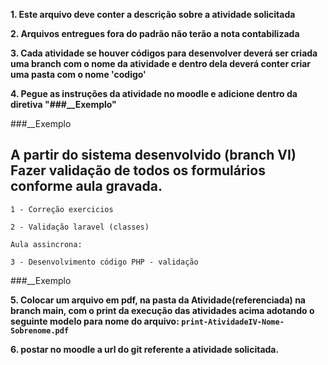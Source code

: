 **1. Este arquivo deve conter a descrição sobre a atividade solicitada**

**2. Arquivos entregues fora do padrão não terão a nota contabilizada**

**3. Cada atividade se houver códigos para desenvolver deverá ser
criada uma branch com o nome da atividade e dentro dela deverá conter criar uma pasta com o nome 'codigo'**

**4. Pegue as instruções da atividade no moodle e adicione dentro da diretiva "###__Exemplo"**

###__Exemplo
## A partir do sistema desenvolvido (branch VI) Fazer validação de todos os formulários conforme aula gravada.

    1 - Correção exercicios

    2 - Validação laravel (classes)

    Aula assincrona:

    3 - Desenvolvimento código PHP - validação

    
###__Exemplo


**5. Colocar um arquivo em pdf, na pasta da Atividade(referenciada) na branch main, com o print da execução das atividades acima adotando o seguinte modelo para nome do arquivo: ```print-AtividadeIV-Nome-Sobrenome.pdf```**

**6. postar no moodle a url do git referente a atividade solicitada.**
